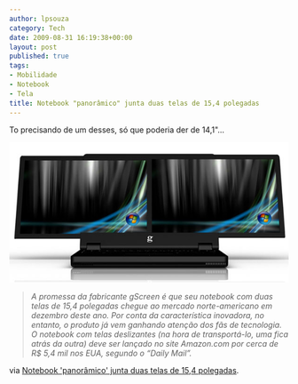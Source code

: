 ```yaml
---
author: lpsouza
category: Tech
date: 2009-08-31 16:19:38+00:00
layout: post
published: true
tags:
- Mobilidade
- Notebook
- Tela
title: Notebook "panorâmico" junta duas telas de 15,4 polegadas
---
```


To precisando de um desses, só que poderia der de 14,1"...

![Computador com duas telas LED de 15,4 polegadas terá sistema operacional Windows Vista ou XP PRO, processador Intel Core 2 Duo P8400 de 2,26 GHz, 4 GB de RAM e disco rígido de 320. No site oficial, não há informações sobre peso do notebook. (Foto: divulgação )](/wp-content/uploads/2009/08/021809638-FMM00.jpg)

> _A promessa da fabricante gScreen é que seu notebook com duas telas de 15,4 polegadas chegue ao mercado norte-americano em dezembro deste ano. Por conta da característica inovadora, no entanto, o produto já vem ganhando atenção dos fãs de tecnologia. O notebook com telas deslizantes (na hora de transportá-lo, uma fica atrás da outra) deve ser lançado no site Amazon.com por cerca de R$ 5,4 mil nos EUA, segundo o “Daily Mail”._
  
via [Notebook 'panorâmico' junta duas telas de 15,4 polegadas](http://g1.globo.com/Noticias/Tecnologia/0,,MUL1287081-6174,00.html).
